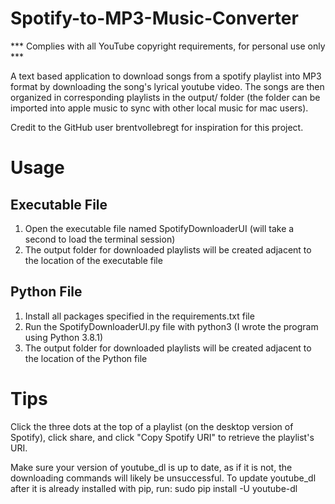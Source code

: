 # Spotify-to-MP3-Music-Converter
*** Complies with all YouTube copyright requirements, for personal use only ***

A text based application to download songs from a spotify playlist into MP3 format by downloading the song's lyrical youtube video. The songs are then organized in corresponding playlists in the output/ folder (the folder can be imported into apple music to sync with other local music for mac users).

Credit to the GitHub user brentvollebregt for inspiration for this project.

# Usage

## Executable File

1. Open the executable file named SpotifyDownloaderUI (will take a second to load the terminal session)
2. The output folder for downloaded playlists will be created adjacent to the location of the executable file

## Python File

1. Install all packages specified in the requirements.txt file
2. Run the SpotifyDownloaderUI.py file with python3 (I wrote the program using Python 3.8.1)
3. The output folder for downloaded playlists will be created adjacent to the location of the Python file

# Tips

Click the three dots at the top of a playlist (on the desktop version of Spotify), click share, and click "Copy Spotify URI" to retrieve the playlist's URI.

Make sure your version of youtube_dl is up to date, as if it is not, the downloading commands will likely be unsuccessful. To update youtube_dl after it is already installed with pip, run: sudo pip install -U youtube-dl
